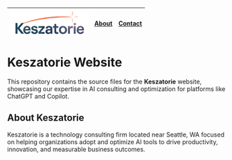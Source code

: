 | <img src="keszatorie_logo.png" alt="Keszatorie Logo" height="60">| [About](/about.md) | [Contact](/contact.md) |
|---|---|---|
# Keszatorie Website

This repository contains the source files for the **Keszatorie** website, showcasing our expertise in AI consulting and optimization for platforms like ChatGPT and Copilot.

## About Keszatorie
Keszatorie is a technology consulting firm located near Seattle, WA focused on helping organizations adopt and optimize AI tools to drive productivity, innovation, and measurable business outcomes.

